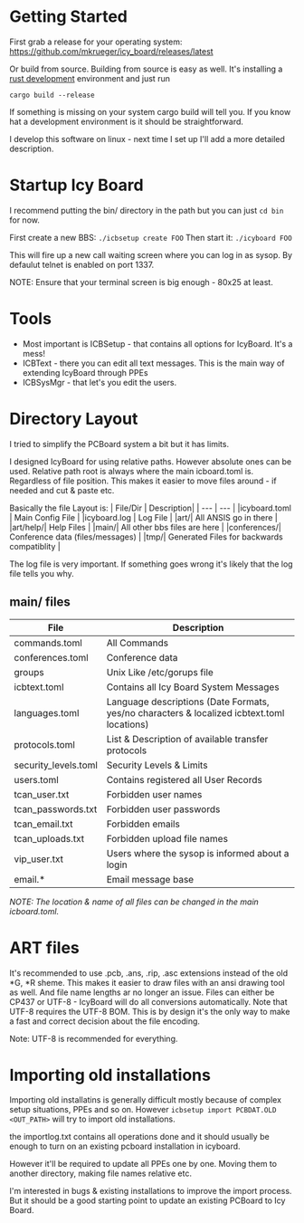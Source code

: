 # Getting Started

First grab a release for your operating system:
https://github.com/mkrueger/icy_board/releases/latest

Or build from source. Building from source is easy as well.
It's installing a [rust development](https://www.rust-lang.org/tools/install) environment and just run

`cargo build --release`

If something is missing on your system cargo build will tell you. If you know hat a development environment is it should be straightforward.

I develop this software on linux - next time I set up I'll add a more detailed description.

# Startup Icy Board

I recommend putting the bin/ directory in the path but you can just `cd bin` for now.

First create a new BBS: `./icbsetup create FOO`
Then start it: `./icyboard FOO`

This will fire up a new call waiting screen where you can log in as sysop. By defaulut telnet is enabled on port 1337.

NOTE: Ensure that your terminal screen is big enough - 80x25 at least.

# Tools

* Most important is ICBSetup - that contains all options for IcyBoard. It's a mess!
* ICBText - there you can edit all text messages. This is the main way of extending IcyBoard through PPEs
* ICBSysMgr - that let's you edit the users.

# Directory Layout

I tried to simplify the PCBoard system a bit but it has limits.

I designed IcyBoard for using relative paths. However absolute ones can be used. Relative path root is always where the main icboard.toml is. Regardless of file position.
This makes it easier to move files around - if needed and cut & paste etc.

Basically the file Layout is:
| File/Dir | Description|
| --- | --- |
|icyboard.toml | Main Config File |
|icyboard.log | Log File |
|art/| All ANSIS go in there | 
|art/help/| Help Files | 
|main/| All other bbs files are here | 
|conferences/| Conference data (files/messages) |
|tmp/| Generated Files for backwards compatiblity |

The log file is very important. If something goes wrong it's likely that the log file tells you why.

## main/ files 

| File | Description|
| --- | --- |
|commands.toml | All Commands |
|conferences.toml | Conference data |
|groups| Unix Like /etc/gorups file | 
|icbtext.toml| Contains all Icy Board System Messages | 
|languages.toml| Language descriptions (Date Formats, yes/no characters & localized icbtext.toml locations) | 
|protocols.toml| List & Description of available transfer protocols |
|security_levels.toml| Security Levels & Limits |
|users.toml| Contains registered all User Records |
|tcan_user.txt| Forbidden user names |
|tcan_passwords.txt| Forbidden user passwords |
|tcan_email.txt| Forbidden emails |
|tcan_uploads.txt| Forbidden upload file names |
|vip_user.txt| Users where the sysop is informed about a login |
|email.*| Email message base |

*NOTE: The location & name of all files can be changed in the main icboard.toml.*

# ART files

It's recommended to use .pcb, .ans, .rip, .asc extensions instead of the old *G, *R sheme. 
This makes it easier to draw files with an ansi drawing tool as well. And file name lengths ar no longer
an issue.
Files can either be CP437 or UTF-8 - IcyBoard will do all conversions automatically. Note that UTF-8 requires the UTF-8 BOM. This is by design it's the only way to make a fast and correct decision about the file encoding.

Note: UTF-8 is recommended for everything.

# Importing old installations

Importing old installatins is generally difficult mostly because of complex setup situations, PPEs and so on. However `icbsetup import PCBDAT.OLD <OUT_PATH>` will try to import old installations. 

the importlog.txt contains all operations done and it should usually be enough to turn on an existing pcboard installation in icyboard.

However it'll be required to update all PPEs one by one. Moving them to another directory, making file names relative etc.

I'm interested in bugs & existing installations to improve the import process. But it should be a good starting point to update an existing PCBoard to Icy Board.